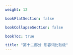 ```yaml
---
weight: 12

bookFlatSection: false

bookCollapseSection: false

bookToc: true

title: "第十二部分 形容词比较级"
---
```

